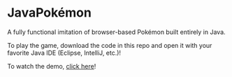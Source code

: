 # JavaPokémon
A fully functional imitation of browser-based Pokémon built entirely in Java.

To play the game, download the code in this repo and open it with your favorite Java IDE (Eclipse, IntelliJ, etc.)!

To watch the demo, [click here](https://www.youtube.com/watch?v=FxP7ZLQ-DOY)!
